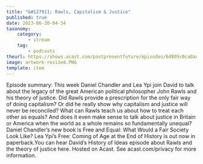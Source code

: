 ```yaml
---
title: "&#127911; Rawls, Capitalism & Justice"
published: true
date: 2023-06-30-04-34
taxonomy:
    category:
        - stream
    tag:
        - podcasts
theurl: https://shows.acast.com/pastpresentfuture/episodes/64805c0ca0ac590011090b10
image: artwork-resized.PNG
template: item
---
```


Episode summary: This week Daniel Chandler and Lea Ypi join David to talk about the legacy of the great American political philosopher John Rawls and his theory of justice. Did Rawls provide a prescription for the only fair way of doing capitalism? Or did he really show why capitalism and justice will never be reconciled? What can Rawls teach us about how to treat each other as equals? And does it even make sense to talk about justice in Britain or America when the world as a whole remains so fundamentally unequal?Daniel Chandler&rsquo;s new book is Free and Equal: What Would a Fair Society Look Like? Lea Ypi&rsquo;s Free: Coming of Age at the End of History is out now in paperback.You can hear David&rsquo;s History of Ideas episode about Rawls and the theory of justice here. Hosted on Acast. See acast.com/privacy for more information.
